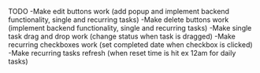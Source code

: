 TODO
-Make edit buttons work (add popup and implement backend functionality, single and recurring tasks)
-Make delete buttons work (implement backend functionality, single and recurring tasks)
-Make single task drag and drop work (change status when task is dragged)
-Make recurring checkboxes work (set completed date when checkbox is clicked)
-Make recurring tasks refresh (when reset time is hit ex 12am for daily tasks)